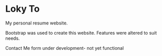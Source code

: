 # Loky To
My personal resume website.

Bootstrap was used to create this website. Features were altered to suit needs.

Contact Me form under development- not yet functional

